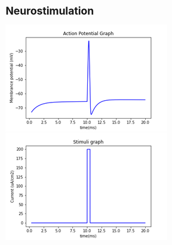 # Neurostimulation
![plot](https://github.com/yakupcatalkaya/Neurostimulation/blob/main/Action%20Potential%20Graph.png)
![plot](https://github.com/yakupcatalkaya/Neurostimulation/blob/main/Stimuli%20graph.png)
